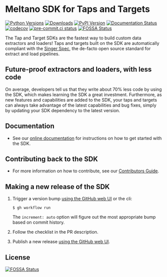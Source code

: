# Meltano SDK for Taps and Targets

[![Python Versions](https://img.shields.io/pypi/pyversions/singer-sdk)](https://pypi.org/project/singer-sdk)
[![Downloads](https://img.shields.io/pypi/dw/singer-sdk?color=blue)](https://pypi.org/project/singer-sdk)
[![PyPI Version](https://img.shields.io/pypi/v/singer-sdk?color=blue)](https://pypi.org/project/singer-sdk)
[![Documentation Status](https://readthedocs.org/projects/meltano-sdk/badge/?version=latest)](https://sdk.meltano.com/en/latest/?badge=latest)
[![codecov](https://codecov.io/gh/meltano/sdk/branch/main/graph/badge.svg?token=kS1zkemAgo)](https://codecov.io/gh/meltano/sdk)
[![pre-commit.ci status](https://results.pre-commit.ci/badge/github/meltano/sdk/main.svg)](https://results.pre-commit.ci/latest/github/meltano/sdk/main)
[![FOSSA Status](https://app.fossa.com/api/projects/git%2Bgithub.com%2Fmeltano%2Fsdk.svg?type=shield)](https://app.fossa.com/projects/git%2Bgithub.com%2Fmeltano%2Fsdk?ref=badge_shield)

The Tap and Target SDKs are the fastest way to build custom data extractors and loaders!
Taps and targets built on the SDK are automatically compliant with the
[Singer Spec](https://hub.meltano.com/singer/spec), the
de-facto open source standard for extract and load pipelines.

## Future-proof extractors and loaders, with less code

On average, developers tell us that they write about 70% less code by using the SDK, which
makes learning the SDK a great investment. Furthermore, as new features and capabilities
are added to the SDK, your taps and targets can always take advantage of the latest
capabilities and bug fixes, simply by updating your SDK dependency to the latest version.

## Documentation

- See our [online documentation](https://sdk.meltano.com) for instructions on how
to get started with the SDK.

## Contributing back to the SDK

- For more information on how to contribute, see our [Contributors Guide](https://sdk.meltano.com/en/latest/CONTRIBUTING.html).

## Making a new release of the SDK

1. Trigger a version bump [using the GitHub web UI](https://github.com/edgarrmondragon/sdk/actions/workflows/version_bump.yml) or the cli:

   ```console
   $ gh workflow run
   ```

   The `increment: auto` option will figure out the most appropriate bump based on commit history.

1. Follow the checklist in the PR description.

1. Publish a new release [using the GitHub web UI](https://github.com/meltano/sdk/releases/new).


## License
[![FOSSA Status](https://app.fossa.com/api/projects/git%2Bgithub.com%2Fmeltano%2Fsdk.svg?type=large)](https://app.fossa.com/projects/git%2Bgithub.com%2Fmeltano%2Fsdk?ref=badge_large)